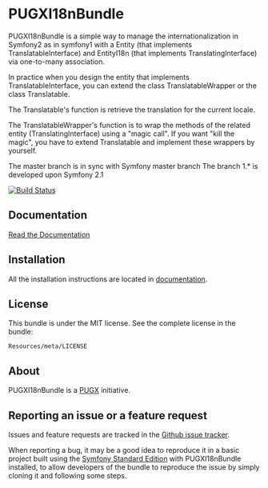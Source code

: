 PUGXI18nBundle
=============

PUGXI18nBundle is a simple way to manage the internationalization in Symfony2 as in symfony1 with a Entity (that implements TranslatableInterface) and EntityI18n (that implements TranslatingInterface) 
via one-to-many association.

In practice when you design the entity that implements TranslatableInterface, you can extend the class TranslatableWrapper or the class Translatable.

The Translatable's function is retrieve the translation for the current locale. 

The TranslatableWrapper's function is to wrap the methods of the related entity (TranslatingInterface) using a "magic call".
If you want "kill the magic", you have to extend Translatable and implement these wrappers by yourself.

The master branch is in sync with Symfony master branch
The branch 1.* is developed upon Symfony 2.1

[![Build Status](https://secure.travis-ci.org/PUGX/PUGXI18nBundle.png?branch=master)](http://travis-ci.org/PUGX/PUGXI18nBundle)

Documentation
-------------

[Read the Documentation](https://github.com/PUGX/PUGXI18nBundle/blob/master/Resources/doc/index.md)

Installation
------------

All the installation instructions are located in [documentation](https://github.com/PUGX/PUGXI18nBundle/blob/master/Resources/doc/index.md).

License
-------

This bundle is under the MIT license. See the complete license in the bundle:

    Resources/meta/LICENSE

About
-----

PUGXI18nBundle is a [PUGX](https://github.com/PUGX) initiative.


Reporting an issue or a feature request
---------------------------------------

Issues and feature requests are tracked in the [Github issue tracker](https://github.com/PUGX/PUGXI18nBundle/issues).

When reporting a bug, it may be a good idea to reproduce it in a basic project
built using the [Symfony Standard Edition](https://github.com/symfony/symfony-standard)
with PUGXI18nBundle installed, to allow developers of the bundle to reproduce the issue by simply cloning it
and following some steps.

